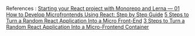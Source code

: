 References :
[Starting your React project with Monorepo and Lerna — 01](https://javascript.plainenglish.io/how-to-setup-a-monorepo-with-react-and-lerna-with-typescript-5e1be0345a7c)
[How to Develop Microfrontends Using React: Step by Step Guide](https://blog.bitsrc.io/how-to-develop-microfrontends-using-react-step-by-step-guide-47ebb479cacd)
[5 Steps to Turn a Random React Application Into a Micro Front-End](https://betterprogramming.pub/5-steps-to-turn-a-random-react-application-into-a-micro-frontend-946718c147e7)
[3 Steps to Turn a Random React Application Into a Micro-Frontend Container](https://betterprogramming.pub/3-steps-to-turn-a-random-react-application-into-a-micro-frontend-container-a80e33b6a066)
